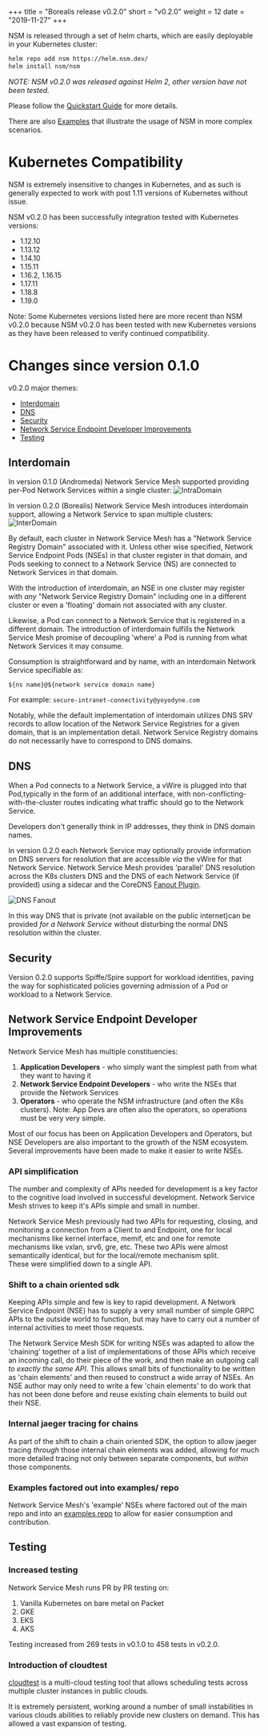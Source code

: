 +++
title = "Borealis release v0.2.0"
short = "v0.2.0"
weight = 12
date = "2019-11-27"
+++

NSM is released through a set of helm charts, which are easily deployable in your Kubernetes cluster:

```bash
helm repo add nsm https://helm.nsm.dev/
helm install nsm/nsm
```

*NOTE: NSM v0.2.0 was released against Helm 2, other version have not been tested.*

Please follow the [Quickstart Guide](https://github.com/networkservicemesh/networkservicemesh/blob/release-0.2/docs/guide-quickstart.md) for more details.

There are also [Examples](https://github.com/networkservicemesh/examples/tree/release-0.2) that illustrate the usage of NSM in more complex scenarios.

# Kubernetes Compatibility
NSM is extremely insensitive to changes in Kubernetes, and as such is generally expected to work with post 1.11 versions of Kubernetes
without issue.

NSM v0.2.0 has been successfully integration tested with Kubernetes versions:

- 1.12.10
- 1.13.12
- 1.14.10
- 1.15.11
- 1.16.2, 1.16.15
- 1.17.11
- 1.18.8
- 1.19.0

Note: Some Kubernetes versions listed here are more recent than NSM v0.2.0 because NSM v0.2.0 has been tested with
new Kubernetes versions as they have been released to verify continued compatibility.

# Changes since version 0.1.0

v0.2.0 major themes:

- [Interdomain](#interdomain)
- [DNS](#dns)
- [Security](#security)
- [Network Service Endpoint Developer Improvements](#network-service-endpoint-developer-improvements)
- [Testing](#testing)

## Interdomain

In version 0.1.0 (Andromeda) Network Service Mesh supported providing per-Pod Network Services within a single cluster:
![IntraDomain](/img/releases/borealis/intradomain.png)

In version 0.2.0 (Borealis) Network Service Mesh introduces interdomain support, allowing a Network Service to span
multiple clusters:
![InterDomain](/img/releases/borealis/interdomain.png)

By default, each cluster in Network Service Mesh has a "Network Service Registry Domain" associated with it.
Unless other wise specified, Network Service Endpoint Pods (NSEs) in that cluster register in that domain, and 
Pods seeking to connect to a Network Service (NS) are connected to Network Services in that domain.

With the introduction of interdomain, an NSE in one cluster may register with *any* "Network Service Registry Domain"
including one in a different cluster or even a 'floating' domain not associated with any cluster.

Likewise, a Pod can connect to a Network Service that is registered in a different domain.  The introduction of 
interdomain fulfills the Network Service Mesh promise of decoupling 'where' a Pod is running from what Network
Services it may consume.

Consumption is straightforward and by name, with an interdomain Network Service specifiable as:

```
${ns name}@${network service domain name}
``` 

For example: ```secure-intranet-connectivity@yoyodyne.com```

Notably, while the default implementation of interdomain utilizes DNS SRV records to allow location of the Network Service
Registries for a given domain, that is an implementation detail.  Network Service Registry domains do not necessarily
have to correspond to DNS domains.

## DNS

When a Pod connects to a Network Service, a vWire is plugged into that Pod,typically in the form of an additional interface,
with non-conflicting-with-the-cluster routes indicating what traffic should go to the Network Service.

Developers don't generally think in IP addresses, they think in DNS domain names.

In version 0.2.0 each Network Service may optionally provide information on DNS servers for resolution that are accessible
*via* the vWire for that Network Service.  Network Service Mesh provides 'parallel' DNS resolution across the K8s clusters
DNS and the DNS of each Network Service (if provided) using a sidecar and the 
CoreDNS [Fanout Plugin](https://github.com/networkservicemesh/fanout/).

![DNS Fanout](/img/releases/borealis/dns.png)

In this way DNS that is private (not available on the public internet)can be provided *for a Network Service* without disturbing the normal DNS 
resolution within the cluster.


## Security
Version 0.2.0 supports Spiffe/Spire support for workload identities, paving the way for sophisticated policies governing
admission of a Pod or workload to a Network Service.

## Network Service Endpoint Developer Improvements

Network Service Mesh has multiple constituencies:

1.  **Application Developers** - who simply want the simplest path from what they want to having it
2.  **Network Service Endpoint Developers** - who write the NSEs that provide the Network Services
3.  **Operators** - who operate the NSM infrastructure (and often the K8s clusters).  Note: App Devs are often also 
the operators, so operations must be very very simple.

Most of our focus has been on Application Developers and Operators, but NSE Developers are also important to the growth
of the NSM ecosystem.  Several improvements have been made to make it easier to write NSEs.

### API simplification
The number and complexity of APIs needed for development is a key factor to the cognitive load involved in successful
development.  Network Service Mesh strives to keep it's APIs simple and small in number.

Network Service Mesh previously had two APIs for requesting, closing, and monitoring a connection from a Client to and 
Endpoint, one for local mechanisms like kernel interface, memif, etc and one for remote mechanisms like vxlan, srv6, 
gre, etc.  These two APIs were almost semantically identical, but for the local/remote mechanism split.  
These were simplified down to a single API.

### Shift to a chain oriented sdk

Keeping APIs simple and few is key to rapid development.  A Network Service Endpoint (NSE) has to supply a very small
number of simple GRPC APIs to the outside world to function, but may have to carry out a number of internal
activities to meet those requests.

The Network Service Mesh SDK for writing NSEs was adapted to allow the 'chaining' together of a list of implementations
of those APIs which receive an incoming call, do their piece of the work, and then make an outgoing call *to exactly
the same API*.  This allows small bits of functionality to be written as 'chain elements' and then reused to construct
a wide array of NSEs.  An NSE author may only need to write a few 'chain elements' to do work that has not been done
before and reuse existing chain elements to build out their NSE. 

### Internal jaeger tracing for chains

As part of the shift to chain a chain oriented SDK, the option to allow jaeger tracing *through* those internal chain
elements was added, allowing for much more detailed tracing not only between separate components, but *within* those
components.

### Examples factored out into examples/ repo

Network Service Mesh's 'example' NSEs where factored out of the main repo and into an 
[examples repo](https://github.com/networkservicemesh/examples)  to allow for easier consumption and contribution.

## Testing
### Increased testing
Network Service Mesh runs PR by PR testing on:

1.  Vanilla Kubernetes on bare metal on Packet
2.  GKE
3.  EKS
4.  AKS

Testing increased from 269 tests in v0.1.0 to 458 tests in v0.2.0.

### Introduction of cloudtest
[cloudtest](https://github.com/networkservicemesh/cloudtest) is a multi-cloud testing tool that allows scheduling 
tests across multiple cluster instances in  public clouds.

It is extremely persistent, working around a number of small instabilities in various clouds abilities to 
reliably provide new clusters on demand.  This has allowed a vast expansion of testing.
